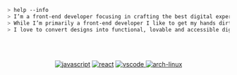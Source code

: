 ````bash
> help --info
> I’m a front-end developer focusing in crafting the best digital experiences for web.
> While I’m primarily a front-end developer I like to get my hands dirty in databases and backend
> I love to convert designs into functional, lovable and accessible digital products. 
````
<br>
<br>
<p align="center">
<a href="https://github.com/priyanshumay"><img src="https://img.shields.io/badge/JS-f5f542.svg?style=for-the-badge&logo=javascript&logoColor=f5f542&labelColor=ffffff" alt="javascript"></a>
<a href="https://github.com/priyanshumay"><img src="https://img.shields.io/badge/react-61DAFB.svg?style=for-the-badge&logo=react&logoColor=61DAFB&labelColor=ffffff" alt="react"></a>
<a href="https://github.com/priyanshumay">
<img src="https://img.shields.io/badge/vscode-blue.svg?style=for-the-badge&logo=visual-studio-code&labelColor=ffffff&logoColor=blue" alt="vscode">
</a>
<a href="https://github.com/priyanshumay"><img src="https://img.shields.io/badge/arch-0066cc.svg?style=for-the-badge&logo=arch-linux&logoColor=0066cc&labelColor=ffffff" alt="arch-linux"></a>
</p><br>
